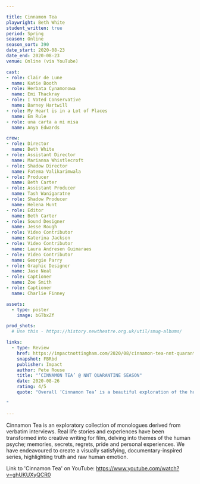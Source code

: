 ```yaml
---

title: Cinnamon Tea
playwright: Beth White
student_written: true
period: Spring
season: Online
season_sort: 390
date_start: 2020-08-23
date_end: 2020-08-23
venue: Online (via YouTube)

cast:
- role: Clair de Lune
  name: Katie Booth
- role: Herbata Cynamonowa
  name: Emi Thackray
- role: I Voted Conservative
  name: Barney Hartwill
- role: My Heart is in a Lot of Places
  name: Em Rule
- role: una carta a mi misa
  name: Anya Edwards

crew:
- role: Director
  name: Beth White
- role: Assistant Director 
  name: Marianna Whistlecroft
- role: Shadow Director
  name: Fatema Valikarimwala
- role: Producer
  name: Beth Carter
- role: Assistant Producer
  name: Tash Wanigaratne
- role: Shadow Producer 
  name: Helena Hunt
- role: Editor
  name: Beth Carter
- role: Sound Designer 
  name: Jesse Rough
- role: Video Contributor 
  name: Katerina Jackson
- role: Video Contributor 
  name: Laura Andresen Guimaraes
- role: Video Contributor 
  name: Georgie Parry
- role: Graphic Designer 
  name: Jase Neal
- role: Captioner 
  name: Zoe Smith
- role: Captioner 
  name: Charlie Finney

assets:
  - type: poster
    image: bGTbxZf

prod_shots:
  # Use this - https://history.newtheatre.org.uk/util/smug-albums/

links:
  - type: Review
    href: https://impactnottingham.com/2020/08/cinnamon-tea-nnt-quarantine-season/
    snapshot: FBRbd
    publisher: Impact
    author: Pete Rouse
    title: "‘CINNAMON TEA’ @ NNT QUARANTINE SEASON"
    date: 2020-08-26
    rating: 4/5
    quote: "Overall ‘Cinnamon Tea’ is a beautiful exploration of the human condition and the emotions that we all feel, effectively framed in the digital age. It is something that I feel needs a repeat watch, to soak in every aspect of the psyche that is laid bare before us.

"

---
```


Cinnamon Tea is an exploratory collection of monologues derived from verbatim interviews. Real life stories and experiences have been transformed into creative writing for film, delving into themes of the human psyche; memories, secrets, regrets, pride and personal experiences. We have endeavoured to create a visually satisfying, documentary-inspired series, highlighting truth and raw human emotion. 

Link to 'Cinnamon Tea' on YouTube: https://www.youtube.com/watch?v=ghUKUXyQCR0
